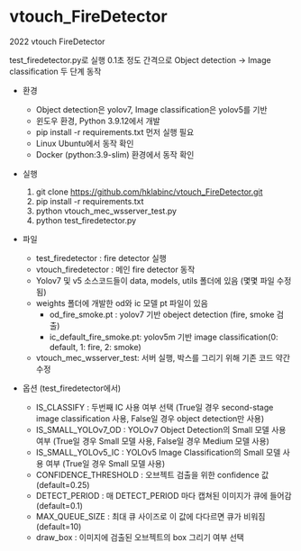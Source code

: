 # vtouch_FireDetector
2022 vtouch FireDetector

test_firedetector.py로 실행
0.1초 정도 간격으로 Object detection -> Image classification 두 단계 동작 

- 환경
  - Object detection은 yolov7, Image classification은 yolov5를 기반
  - 윈도우 환경, Python 3.9.12에서 개발
  - pip install -r requirements.txt 먼저 실행 필요
  - Linux Ubuntu에서 동작 확인
  - Docker (python:3.9-slim) 환경에서 동작 확인

- 실행
  1) git clone https://github.com/hklabinc/vtouch_FireDetector.git
  2) pip install -r requirements.txt
  3) python vtouch_mec_wsserver_test.py
  4) python test_firedetector.py

- 파일
  - test_firedetector : fire detector 실행
  - vtouch_firedetector : 메인 fire detector 동작
  - Yolov7 및 v5 소스코드들이 data, models, utils 폴더에 있음 (몇몇 파일 수정됨)
  - weights 폴더에 개발한 od와 ic 모델 pt 파일이 있음
     - od_fire_smoke.pt : yolov7 기반 obeject detection (fire, smoke 검출)
     - ic_default_fire_smoke.pt: yolov5m 기반 image classification(0: default, 1: fire, 2: smoke)
  - vtouch_mec_wsserver_test: 서버 실행, 박스를 그리기 위해 기존 코드 약간 수정

- 옵션 (test_firedetector에서)
  - IS_CLASSIFY : 두번째 IC 사용 여부 선택 (True일 경우 second-stage image classification 사용, False일 경우 object detection만 사용)
  - IS_SMALL_YOLOv7_OD : YOLOv7 Object Detection의 Small 모델 사용 여부 (True일 경우 Small 모델 사용, False일 경우 Medium 모델 사용)
  - IS_SMALL_YOLOv5_IC : YOLOv5 Image Classification의 Small 모델 사용 여부 (True일 경우 Small 모델 사용)
  - CONFIDENCE_THRESHOLD : 오브젝트 검출을 위한 confidence 값 (default=0.25)
  - DETECT_PERIOD : 매 DETECT_PERIOD 마다 캡쳐된 이미지가 큐에 들어감 (default=0.1)             
  - MAX_QUEUE_SIZE : 최대 큐 사이즈로 이 값에 다다르면 큐가 비워짐 (default=10)   
  - draw_box : 이미지에 검출된 오브젝트의 box 그리기 여부 선택
